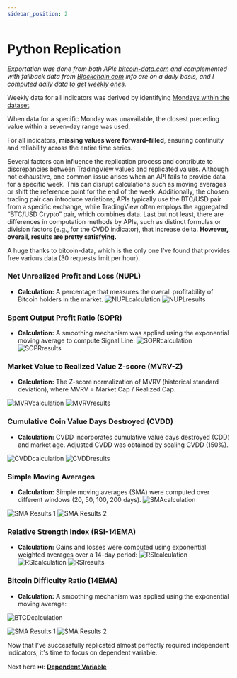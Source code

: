 ```yaml
---
sidebar_position: 2
---
```


# Python Replication

*Exportation was done from both APIs [bitcoin-data.com](bitcoin-data.com) and complemented with fallback data from [Blockchain.com](Blockchain.com) info are on a daily basis, and I computed daily data <u>to get weekly ones</u>.* 

Weekly data for all indicators was derived by identifying <u>Mondays within the dataset</u>. 

When data for a specific Monday was unavailable, the closest preceding value within a seven-day range was used. 

For all indicators, **missing values were forward-filled**, ensuring continuity and reliability across the entire time series.<div class="extra-space"></div>
Several factors can influence the replication process and contribute to discrepancies between TradingView values and replicated values. Although not exhaustive, one common issue arises when an API fails to provide data for a specific week. This can disrupt calculations such as moving averages or shift the reference point for the end of the week. Additionally, the chosen trading pair can introduce variations; APIs typically use the BTC/USD pair from a specific exchange, while TradingView often employs the aggregated “BTC/USD Crypto” pair, which combines data. Last but not least, there are differences in computation methods by APIs, such as distinct formulas or division factors (e.g., for the CVDD indicator), that increase delta.
**However, overall, results are pretty satisfying.** 

<div class="extra-space"></div>
A huge thanks to bitcoin-data, which is the only one I’ve found that provides free various data (30 requests limit per hour). 
<div class="extra-space"></div>

### Net Unrealized Profit and Loss (NUPL)
- **Calculation:** A percentage that measures the overall profitability of Bitcoin holders in the market.
![NUPLcalculation](/img/NUPLcalculation.jpg)
![NUPLresults](/img/NUPLresults.jpg)
<div class="extra-space"></div>



### Spent Output Profit Ratio (SOPR)
- **Calculation:** A smoothing mechanism was applied using the exponential moving average to compute Signal Line:
![SOPRcalculation](/img/SOPRcalculation.jpg)
![SOPRresults](/img/SOPRresults.jpg)
<div class="extra-space"></div>


### Market Value to Realized Value Z-score (MVRV-Z)
- **Calculation:** The Z-score normalization of MVRV (historical standard deviation), where MVRV = Market Cap / Realized Cap.

![MVRVcalculation](/img/MVRVcalculation.jpg)
![MVRVresults](/img/MVRVresults.jpg)
<div class="extra-space"></div>

### Cumulative Coin Value Days Destroyed (CVDD)
- **Calculation:** CVDD incorporates cumulative value days destroyed (CDD) and market age. Adjusted CVDD was obtained by scaling CVDD (150%).

![CVDDcalculation](/img/CVDDcalculation.jpg)
![CVDDresults](/img/CVDDresults.jpg)
<div class="extra-space"></div>

### Simple Moving Averages 
- **Calculation:** Simple moving averages (SMA) were computed over different windows (20, 50, 100, 200 days).
![SMAcalculation](/img/SMAcalculation.jpg)
<div style={{ display: "flex", justifyContent: "center", alignItems: "center", gap: "10px" }}>
  <img src="/img/SMAresults.jpg" alt="SMA Results 1" style={{ width: "45%" }} />
  <img src="/img/SMAresults2.jpg" alt="SMA Results 2" style={{ width: "45%" }} />
</div>

<div class="extra-space"></div>

### Relative Strength Index (RSI-14EMA)
- **Calculation:** Gains and losses were computed using exponential weighted averages over a 14-day period:
![RSIcalculation](/img/RSIcalculation.jpg)
![RSIcalculation](/img/RSIcalculation2.jpg)
![RSIresults](/img/RSIresults.jpg)
<div class="extra-space"></div>

### Bitcoin Difficulty Ratio (14EMA)
- **Calculation:** A smoothing mechanism was applied using the exponential moving average:

![BTCDcalculation](/img/BTCDcalculation.jpg)
<div style={{ display: "flex", justifyContent: "center", alignItems: "center", gap: "10px" }}>
  <img src="/img/BTCDresults.jpg" alt="SMA Results 1" style={{ width: "45%" }} />
  <img src="/img/BTCDresults2.jpg" alt="SMA Results 2" style={{ width: "45%" }} />
</div>
<div class="extra-space"></div>



Now that I've successfully replicated almost perfectly required independent indicators, it's time to focus on dependent variable. 

Next here ⏭️: **[Dependent Variable](../Indicators/Dependent%20Variable)** 